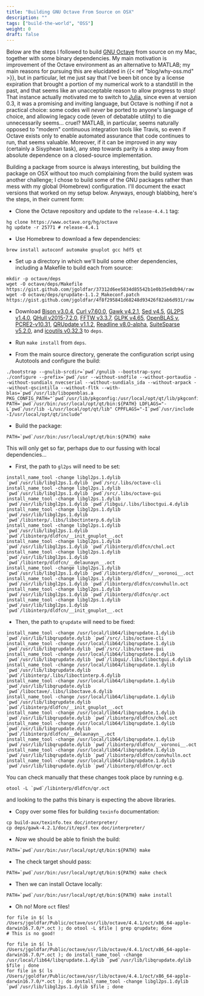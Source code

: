 ```yaml
---
title: "Building GNU Octave From Source on OSX"
description: ""
tags: ["build-the-world", "OSS"]
weight: 0
draft: false
---
```


Below are the steps I followed to build [GNU Octave](https://www.octave.org) from source on my Mac, together with some binary dependencies.
My main motivation is improvement of the Octave environment as an alternative to MATLAB; my main reasons for pursuing this are elucidated in {{< ref "blog/why-oss.md" >}}, but in particular, let me just say that I've been bit once by a license expiration that brought a portion of my numerical work to a standstill in the past, and that seems like an unacceptable reason to allow progress to stop!
That instance actually motivated me to switch to [Julia](https://www.julialang.org), since even at version 0.3, it was a promising and inviting language, but Octave is nothing if not a practical choice: some codes will _never_ be ported to anyone's language of choice, and allowing legacy code (even of debatable utility) to die unnecessarily seems... cruel?
MATLAB, in particular, seems naturally opposed to "modern" continuous integration tools like Travis, so even if Octave exists only to enable automated assurance that code continues to run, that seems valuable.
Moreover, if it can be improved in any way (certainly a Sisyphean task), any step towards parity is a step away from absolute dependence on a closed-source implementation.

Building a package from source is always interesting, but building the package on OSX without too much complaining from the build system was another challenge; I chose to build some of the GNU packages rather than mess with my global (Homebrew) configuration.
I'll document the exact versions that worked on my setup below.
Anyways, enough blabbing, here's the steps, in their current form:

* Clone the Octave repository and update to the `release-4.4.1` tag:

```
hg clone https://www.octave.org/hg/octave
hg update -r 25771 # release-4.4.1
```

* Use Homebrew to download a few dependencies:

```
brew install autoconf automake gnuplot gcc hdf5 qt
```

* Set up a directory in which we'll build some other dependencies, including a Makefile to build each from source:

```
mkdir -p octave/deps
wget -O octave/deps/Makefile https://gist.github.com/jgoldfar/37312d6ee5834d85542b1e0b35e8db94/raw
wget -O octave/deps/qrupdate-1.1.2_Makeconf.patch https://gist.github.com/jgoldfar/4f8f295841d68248d93426f82ab6d931/raw
```

* Download [Bison v3.0.4](https://www.gnu.org/software/bison/), [Curl v7.60.0](https://curl.haxx.se/), [Gawk v4.2.1](https://www.gnu.org/software/gawk/), [Sed v4.5](https://www.gnu.org/software/sed/), [GL2PS v1.4.0](http://www.geuz.org/gl2ps/), [QHull v2015-7.2.0](http://www.qhull.org/), [FFTW v3.3.7](http://www.fftw.org/), [GLPK v4.65](https://www.gnu.org/software/glpk/), [OpenBLAS v](http://www.openblas.net/), [PCRE2-v10.31](https://www.pcre.org/), [QRUpdate v1.1.2](https://sourceforge.net/projects/qrupdate/), [Readline v8.0-alpha](https://ftp.gnu.org/gnu/readline/), [SuiteSparse v5.2.0](http://faculty.cse.tamu.edu/davis/suitesparse.html), and [icoutils v0.32.3](https://www.nongnu.org/icoutils/) to `deps`.

* Run `make install` from `deps`.

* From the main source directory, generate the configuration script using Autotools and configure the build:

```
./bootstrap --gnulib-srcdir=`pwd`/gnulib --bootstrap-sync
./configure --prefix=`pwd`/usr --without-sndfile --without-portaudio --without-sundials_nvecserial --without-sundials_ida --without-arpack --without-qscintilla --without-fltk --with-blas=`pwd`/usr/lib/libopenblas.a PKG_CONFIG_PATH="`pwd`/usr/lib/pkgconfig:/usr/local/opt/qt/lib/pkgconfig" PATH=`pwd`/usr/bin:/usr/local/opt/qt/bin:${PATH} LDFLAGS="-L`pwd`/usr/lib -L/usr/local/opt/qt/lib" CPPFLAGS="-I`pwd`/usr/include -I/usr/local/opt/qt/include"
```

* Build the package:

```
PATH=`pwd`/usr/bin:/usr/local/opt/qt/bin:${PATH} make
```

This will only get so far, perhaps due to our fussing with local dependencies...

* First, the path to `gl2ps` will need to be set:

```
install_name_tool -change libgl2ps.1.dylib `pwd`/usr/lib/libgl2ps.1.dylib `pwd`/src/.libs/octave-cli
install_name_tool -change libgl2ps.1.dylib `pwd`/usr/lib/libgl2ps.1.dylib `pwd`/src/.libs/octave-gui
install_name_tool -change libgl2ps.1.dylib `pwd`/usr/lib/libgl2ps.1.dylib `pwd`/libgui/.libs/liboctgui.4.dylib
install_name_tool -change libgl2ps.1.dylib `pwd`/usr/lib/libgl2ps.1.dylib `pwd`/libinterp/.libs/liboctinterp.6.dylib
install_name_tool -change libgl2ps.1.dylib `pwd`/usr/lib/libgl2ps.1.dylib `pwd`/libinterp/dldfcn/__init_gnuplot__.oct
install_name_tool -change libgl2ps.1.dylib `pwd`/usr/lib/libgl2ps.1.dylib `pwd`/libinterp/dldfcn/chol.oct
install_name_tool -change libgl2ps.1.dylib `pwd`/usr/lib/libgl2ps.1.dylib `pwd`/libinterp/dldfcn/__delaunayn__.oct
install_name_tool -change libgl2ps.1.dylib `pwd`/usr/lib/libgl2ps.1.dylib `pwd`/libinterp/dldfcn/__voronoi__.oct
install_name_tool -change libgl2ps.1.dylib `pwd`/usr/lib/libgl2ps.1.dylib `pwd`/libinterp/dldfcn/convhulln.oct
install_name_tool -change libgl2ps.1.dylib `pwd`/usr/lib/libgl2ps.1.dylib `pwd`/libinterp/dldfcn/qr.oct
install_name_tool -change libgl2ps.1.dylib `pwd`/usr/lib/libgl2ps.1.dylib `pwd`/libinterp/dldfcn/__init_gnuplot__.oct
```

* Then, the path to `qrupdate` will need to be fixed:

```
install_name_tool -change /usr/local/lib64/libqrupdate.1.dylib `pwd`/usr/lib/libqrupdate.dylib `pwd`/src/.libs/octave-cli
install_name_tool -change /usr/local/lib64/libqrupdate.1.dylib `pwd`/usr/lib/libqrupdate.dylib `pwd`/src/.libs/octave-gui
install_name_tool -change /usr/local/lib64/libqrupdate.1.dylib `pwd`/usr/lib/libqrupdate.dylib `pwd`/libgui/.libs/liboctgui.4.dylib
install_name_tool -change /usr/local/lib64/libqrupdate.1.dylib `pwd`/usr/lib/libqrupdate.dylib `pwd`/libinterp/.libs/liboctinterp.6.dylib
install_name_tool -change /usr/local/lib64/libqrupdate.1.dylib `pwd`/usr/lib/libqrupdate.dylib `pwd`/liboctave/.libs/liboctave.6.dylib
install_name_tool -change /usr/local/lib64/libqrupdate.1.dylib `pwd`/usr/lib/libqrupdate.dylib `pwd`/libinterp/dldfcn/__init_gnuplot__.oct
install_name_tool -change /usr/local/lib64/libqrupdate.1.dylib `pwd`/usr/lib/libqrupdate.dylib `pwd`/libinterp/dldfcn/chol.oct
install_name_tool -change /usr/local/lib64/libqrupdate.1.dylib `pwd`/usr/lib/libqrupdate.dylib `pwd`/libinterp/dldfcn/__delaunayn__.oct
install_name_tool -change /usr/local/lib64/libqrupdate.1.dylib `pwd`/usr/lib/libqrupdate.dylib `pwd`/libinterp/dldfcn/__voronoi__.oct
install_name_tool -change /usr/local/lib64/libqrupdate.1.dylib `pwd`/usr/lib/libqrupdate.dylib `pwd`/libinterp/dldfcn/convhulln.oct
install_name_tool -change /usr/local/lib64/libqrupdate.1.dylib `pwd`/usr/lib/libqrupdate.dylib `pwd`/libinterp/dldfcn/qr.oct
```

You can check manually that these changes took place by running e.g.

```
otool -L `pwd`/libinterp/dldfcn/qr.oct
```
and looking to the paths this binary is expecting the above libraries.

* Copy over some files for building `texinfo` documentation:

```
cp build-aux/texinfo.tex doc/interpreter/
cp deps/gawk-4.2.1/doc/it/epsf.tex doc/interpreter/
```

* _Now_ we should be able to finish the build:

```
PATH=`pwd`/usr/bin:/usr/local/opt/qt/bin:${PATH} make
```

* The check target should pass:

```
PATH=`pwd`/usr/bin:/usr/local/opt/qt/bin:${PATH} make check
```

* Then we can install Octave locally:

```
PATH=`pwd`/usr/bin:/usr/local/opt/qt/bin:${PATH} make install
```

* Oh no! More `oct` files!

```
for file in $( ls /Users/jgoldfar/Public/octave/usr/lib/octave/4.4.1/oct/x86_64-apple-darwin16.7.0/*.oct ); do otool -L $file | grep qrupdate; done
# This is no good!

for file in $( ls /Users/jgoldfar/Public/octave/usr/lib/octave/4.4.1/oct/x86_64-apple-darwin16.7.0/*.oct ); do install_name_tool -change /usr/local/lib64/libqrupdate.1.dylib `pwd`/usr/lib/libqrupdate.dylib $file ; done
for file in $( ls /Users/jgoldfar/Public/octave/usr/lib/octave/4.4.1/oct/x86_64-apple-darwin16.7.0/*.oct ); do install_name_tool -change libgl2ps.1.dylib `pwd`/usr/lib/libgl2ps.1.dylib $file ; done
```